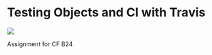<h1>Testing Objects and CI with Travis</h1>

<img src='https://travis-ci.org/warmbowski/sea-b24-testing-objects-and-ci.svg'/>

Assignment for CF B24